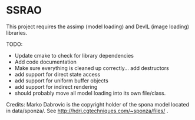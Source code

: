 SSRAO
=====

This project requires the assimp (model loading) and DevIL (image loading) libraries.

TODO:
* Update cmake to check for library dependencies
* Add code documentation
* Make sure everything is cleaned up correctly... add destructors
* add support for direct state access
* add support for uniform buffer objects
* add support for indirect rendering
* should probably move all model loading into its own file/class.


Credits:
Marko Dabrovic is the copyright holder of the spona model located in data/sponza/.  See http://hdri.cgtechniques.com/~sponza/files/ .
